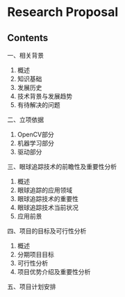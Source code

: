 # Research Proposal

## Contents

一、相关背景
1. 概述
2. 知识基础
3. 发展历史
4. 技术背景与发展趋势
5. 有待解决的问题

二、立项依据
1. OpenCV部分
2. 机器学习部分
3. 驱动部分

三、眼球追踪技术的前瞻性及重要性分析
1. 概述
2. 眼球追踪的应用领域
3. 眼球追踪技术的重要性
4. 眼球追踪技术当前状况
5. 应用前景

四、项目的目标及可行性分析
1. 概述
2. 分期项目目标
3. 可行性分析
4. 项目优势介绍及重要性分析

五、项目计划安排
